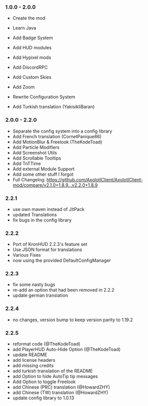 ### 1.0.0 - 2.0.0

- Create the mod
- Learn Java
- Add Badge System
- Add HUD modules
- Add Hypixel mods
- Add DiscordRPC
- Add Custom Skies
- Add Zoom
- Rewrite Configuration System

- Add Turkish translation (YakisikliBaran)

### 2.0.0 - 2.2.0

- Separate the config system into a config library
- Add French translation (CornetPanique86)
- Add MotionBlur & Freelook (TheKodeToad)
- Add Particle Modifiers
- Add Screenshot Utils
- Add Scrollable Tooltips
- Add TnTTime
- Add external Module Support
- Add some other stuff I forgot
- Full Changelog: https://github.com/AxolotlClient/AxolotlClient-mod/compare/v2.1.0+1.8.9...v2.2.0+1.8.9

### 2.2.1

- use own maven instead of JitPack
- updated Translations
- fix bugs in the config library

### 2.2.2

- Port of KronHUD 2.2.3's feature set
- Use JSON format for translations
- Various Fixes
- now using the provided DefaultConfigManager

### 2.2.3

- fix some nasty bugs
- re-add an option that had been removed in 2.2.2
- update german translation

### 2.2.4

- no changes, version bump to keep version parity to 1.19.2

### 2.2.5

- reformat code (@TheKodeToad)
- add PlayerHUD Auto-Hide Option (@TheKodeToad)
- update README
- add license headers
- add missing credits
- add turkish translation of the README
- add Option to hide AutoTip tip messages
- Add Option to toggle Freelook 
- add Chinese (PRC) translation (@HowardZHY)
- add Chinese (TW) translation (@HowardZHY)
- update config library to 1.0.13

